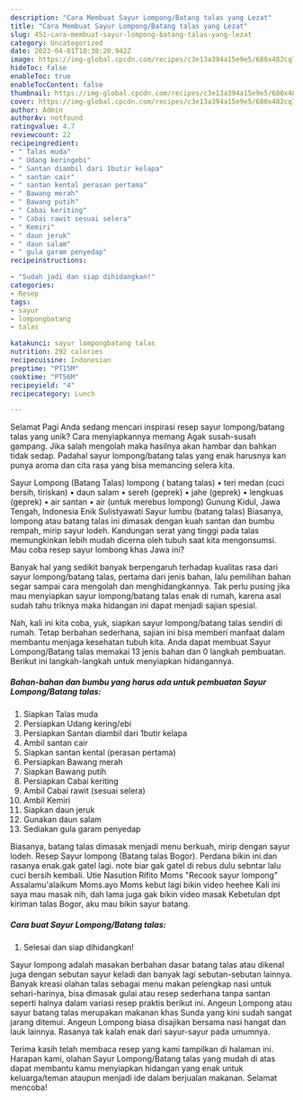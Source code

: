 ```yaml
---
description: "Cara Membuat Sayur Lompong/Batang talas yang Lezat"
title: "Cara Membuat Sayur Lompong/Batang talas yang Lezat"
slug: 451-cara-membuat-sayur-lompong-batang-talas-yang-lezat
category: Uncategorized
date: 2023-04-01T10:38:20.942Z
image: https://img-global.cpcdn.com/recipes/c3e13a394a15e9e5/680x482cq70/sayur-lompongbatang-talas-foto-resep-utama.jpg
hideToc: false
enableToc: true
enableTocContent: false
thumbnail: https://img-global.cpcdn.com/recipes/c3e13a394a15e9e5/680x482cq70/sayur-lompongbatang-talas-foto-resep-utama.jpg
cover: https://img-global.cpcdn.com/recipes/c3e13a394a15e9e5/680x482cq70/sayur-lompongbatang-talas-foto-resep-utama.jpg
author: Admin
authorAv: notfound
ratingvalue: 4.7
reviewcount: 22
recipeingredient:
- " Talas muda"
- " Udang keringebi"
- " Santan diambil dari 1butir kelapa"
- " santan cair"
- " santan kental perasan pertama"
- " Bawang merah"
- " Bawang putih"
- " Cabai keriting"
- " Cabai rawit sesuai selera"
- " Kemiri"
- " daun jeruk"
- " daun salam"
- " gula garam penyedap"
recipeinstructions:

- "Sudah jadi dan siap dihidangkan!"
categories:
- Resep
tags:
- sayur
- lompongbatang
- talas

katakunci: sayur lompongbatang talas 
nutrition: 292 calories
recipecuisine: Indonesian
preptime: "PT15M"
cooktime: "PT56M"
recipeyield: "4"
recipecategory: Lunch

---
```



Selamat Pagi Anda sedang mencari inspirasi resep sayur lompong/batang talas yang unik? Cara menyiapkannya memang Agak susah-susah gampang. Jika salah mengolah maka hasilnya akan hambar dan bahkan tidak sedap. Padahal sayur lompong/batang talas yang enak harusnya kan punya aroma dan cita rasa yang bisa memancing selera kita.


Sayur Lompong (Batang Talas) lompong ( batang talas) • teri medan (cuci bersih, tiriskan) • daun salam • sereh (geprek) • jahe (geprek) • lengkuas (geprek) • air santan • air (untuk merebus lompong) Gunung Kidul, Jawa Tengah, Indonesia Enik Sulistyawati Sayur lumbu (batang talas) Biasanya, lompong atau batang talas ini dimasak dengan kuah santan dan bumbu rempah, mirip sayur lodeh. Kandungan serat yang tinggi pada talas memungkinkan lebih mudah dicerna oleh tubuh saat kita mengonsumsi. Mau coba resep sayur lombong khas Jawa ini?

Banyak hal yang sedikit banyak berpengaruh terhadap kualitas rasa dari sayur lompong/batang talas, pertama dari jenis bahan, lalu pemilihan bahan segar sampai cara mengolah dan menghidangkannya. Tak perlu pusing jika mau menyiapkan sayur lompong/batang talas enak di rumah, karena asal sudah tahu triknya maka hidangan ini dapat menjadi sajian spesial.


Nah, kali ini kita coba, yuk, siapkan sayur lompong/batang talas sendiri di rumah. Tetap berbahan sederhana, sajian ini bisa memberi manfaat dalam membantu menjaga kesehatan tubuh kita. Anda dapat membuat Sayur Lompong/Batang talas memakai 13 jenis bahan dan 0 langkah pembuatan. Berikut ini langkah-langkah untuk menyiapkan hidangannya.

<!--inarticleads1-->

##### Bahan-bahan dan bumbu yang harus ada untuk pembuatan Sayur Lompong/Batang talas:

1. Siapkan  Talas muda
1. Persiapkan  Udang kering/ebi
1. Persiapkan  Santan diambil dari 1butir kelapa
1. Ambil  santan cair
1. Siapkan  santan kental (perasan pertama)
1. Persiapkan  Bawang merah
1. Siapkan  Bawang putih
1. Persiapkan  Cabai keriting
1. Ambil  Cabai rawit (sesuai selera)
1. Ambil  Kemiri
1. Siapkan  daun jeruk
1. Gunakan  daun salam
1. Sediakan  gula garam penyedap


Biasanya, batang talas dimasak menjadi menu berkuah, mirip dengan sayur lodeh. Resep Sayur lompong (Batang talas Bogor). Perdana bikin ini.dan rasanya enak.gak gatel lagi. note biar gak gatel di rebus dulu sebntar lalu cuci bersih kembali. Utie Nasution Rifito Moms &#34;Recook sayur lompong&#34; Assalamu&#39;alaikum Moms.ayo Moms kebut lagi bikin video heehee Kali ini saya mau masak nih, dah lama juga gak bikin video masak Kebetulan dpt kiriman talas Bogor, aku mau bikin sayur batang. 

<!--inarticleads2-->

##### Cara buat Sayur Lompong/Batang talas:


1. Selesai dan siap dihidangkan!

Sayur lompong adalah masakan berbahan dasar batang talas atau dikenal juga dengan sebutan sayur keladi dan banyak lagi sebutan-sebutan lainnya. Banyak kreasi olahan talas sebagai menu makan pelengkap nasi untuk sehari-harinya, bisa dimasak gulai atau resep sederhana tanpa santan seperti halnya dalam variasi resep praktis berikut ini. Angeun Lompong atau sayur batang talas merupakan makanan khas Sunda yang kini sudah sangat jarang ditemui. Angeun Lompong biasa disajikan bersama nasi hangat dan lauk lainnya. Rasanya tak kalah enak dari sayur-sayur pada umumnya. 

Terima kasih telah membaca resep yang kami tampilkan di halaman ini. Harapan kami, olahan Sayur Lompong/Batang talas yang mudah di atas dapat membantu kamu menyiapkan hidangan yang enak untuk keluarga/teman ataupun menjadi ide dalam berjualan makanan. Selamat mencoba!
